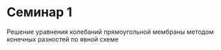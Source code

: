 # Семинар 1
Решение уравнения колебаний прямоугольной мембраны методом конечных разностей по явной схеме
